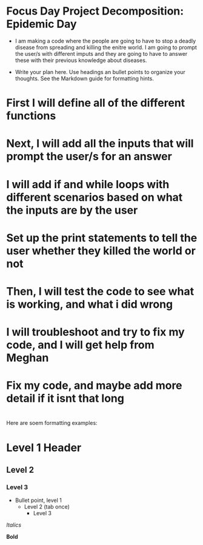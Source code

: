 # Focus Day Project Decomposition: Epidemic Day

* I am making a code where the people are going to have to stop a deadly disease from spreading and killing the enitre world. I am going to prompt the user/s with different imputs and they are going to have to answer these with their previous knowledge about diseases. 

* Write your plan here. Use headings an bullet points to organize your thoughts. See the Markdown guide for formatting hints.

 # First I will define all of the different functions
 # Next, I will add all the inputs that will prompt the user/s for an answer
 # I will add if and while loops with different scenarios based on what the inputs are by the user
 # Set up the print statements to tell the user whether they killed the world or not
 # Then, I will test the code to see what is working, and what i did wrong
 # I will troubleshoot and try to fix my code, and I will get help from Meghan
 # Fix my code, and maybe add more detail if it isnt that long
 #
 



Here are soem formatting examples:
# Level 1 Header
## Level 2
### Level 3

* Bullet point, level 1  
  * Level 2 (tab once)
    * Level 3

 
 *Italics*
 
 **Bold**
